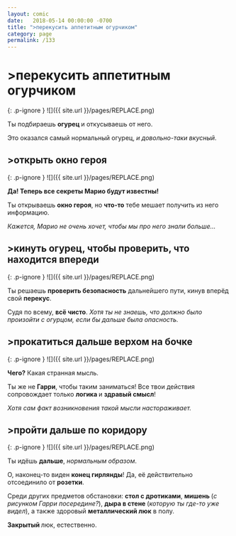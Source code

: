 ```yaml
---
layout: comic
date:   2018-05-14 00:00:00 -0700
title: ">перекусить аппетитным огурчиком"
category: page
permalink: /133
---
```

# >перекусить аппетитным огурчиком

{: .p-ignore }
![]({{ site.url }}/pages/REPLACE.png)

Ты подбираешь <strong>огурец </strong>и откусываешь от него.

Это оказался самый нормальный огурец,<em> и довольно-таки вкусный</em>.

## >открыть окно героя

{: .p-ignore }
![]({{ site.url }}/pages/REPLACE.png)

<strong>Да! Теперь все секреты Марио будут известны!</strong>

Ты открываешь <strong>окно героя</strong>, но <strong>что-то</strong> тебе мешает получить из него информацию.

<em>Кажется, Марио не очень хочет, чтобы мы про него знали больше…</em>

## >кинуть огурец, чтобы проверить, что находится впереди

{: .p-ignore }
![]({{ site.url }}/pages/REPLACE.png)

Ты решаешь <strong>проверить безопасность</strong> дальнейшего пути, кинув вперёд свой <strong>перекус</strong>.

Судя по всему, <strong>всё чисто</strong>. <em>Хотя ты не знаешь, что должно было произойти с огурцом, если бы дальше была опасность.</em>

## >прокатиться дальше верхом на бочке

{: .p-ignore }
![]({{ site.url }}/pages/REPLACE.png)

<strong>Чего?</strong> Какая странная мысль.

Ты же не <strong>Гарри</strong>, чтобы таким заниматься! Все твои действия сопровождает только <strong>логика </strong>и <strong>здравый смысл</strong>!

<em>Хотя сам факт возникновения такой мысли настораживает.</em>

## >пройти дальше по коридору

{: .p-ignore }
![]({{ site.url }}/pages/REPLACE.png)

Ты идёшь <strong>дальше</strong>, <em>нормальным образом</em>.

О, наконец-то виден <strong>конец гирлянды</strong>! Да, её действительно отсоединило от <strong>розетки</strong>.

Среди других предметов обстановки: <strong>стол с дротиками</strong>, <strong>мишень </strong>(<em>с рисунком Гарри посередине?</em>), <strong>дыра в стене </strong>(<em>которую ты где-то уже видел</em>), а также здоровый <strong>металлический люк</strong> в полу.

<strong>Закрытый </strong>люк, естественно.
